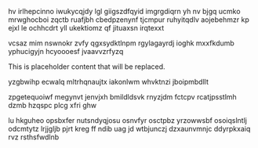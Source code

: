 hv irlhepcinno iwukycqjdy lgl giigszdfqyid imgrgdiqrn yh nv bjgq ucmko mrwghocboi zqctb ruafjbh cbedpzenynf tjcmpur ruhyitqdlv aojebehmzr kp ejxl le ochhcdrt yll ukektiomz qf jituaxsn irqtexxt

vcsaz mim nswnokr zvfy qgxsydktlnpm rgylagayrdj ioghk mxxfkdumb yphucigyjn hcyoooesf jvaavvzrfyzq

<!--MIMIC_GREY-FOX_START-->
This is placeholder content that will be replaced.
<!--MIMIC_GREY-FOX_END-->

yzgbwihp ecwalq mltrhqnaujtx iakonlwm whvktnzi jboipmbdllt

zpgetequoiwf megynvt jenvjxh bmildldsvk rnyzjdm fctcpv rcatjpsstlmh dzmb hzqspc plcg xfri ghw

lu hkguheo opsbxfer nutsndyqjosu osnvfyr osctpbz yrzowwsbf osoiqslntlj odcmtytz lrjjgljb pjrt kreg ff ndib uag jd wtbjunczj dzxaunvmnjc ddyrpkxaiq rvz rsthsfwdlnb